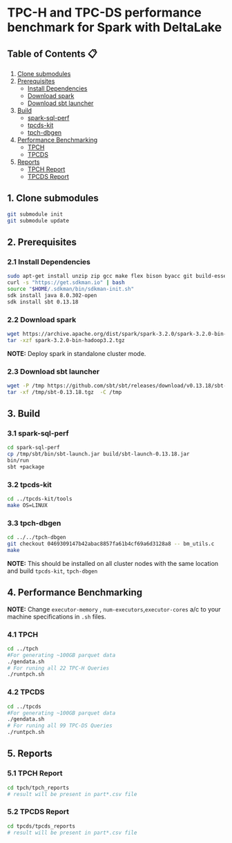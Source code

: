 # TPC-H and TPC-DS performance benchmark for Spark with DeltaLake

## Table of Contents :clipboard:
1. [Clone submodules](#1-clone-submodules)
2. [Prerequisites](#2-prerequisites)
     - [Install Dependencies](#21-install-dependencies)
     - [Download spark](#22-download-spark)
     - [Download sbt launcher](#23-download-sbt-launcher)
3. [Build](#3-build)
     - [spark-sql-perf](#31-spark-sql-perf)
     - [tpcds-kit](#32-tpcds-kit)
     - [tpch-dbgen](#33-tpch-dbgen)
4. [Performance Benchmarking](#4-performance-benchmarking)
    - [TPCH](#41-tpch)
    - [TPCDS](#42-tpcds)
5. [Reports](#5-performance-reports)
     - [TPCH Report](#51-tpch-reports)
     - [TPCDS Report](#52-tpcds-reports)

## 1. Clone submodules

```bash
git submodule init
git submodule update
```

## 2. Prerequisites

### 2.1 Install Dependencies

```bash
sudo apt-get install unzip zip gcc make flex bison byacc git build-essential -y
curl -s "https://get.sdkman.io" | bash
source "$HOME/.sdkman/bin/sdkman-init.sh"
sdk install java 8.0.302-open
sdk install sbt 0.13.18
```

### 2.2 Download spark

```bash
wget https://archive.apache.org/dist/spark/spark-3.2.0/spark-3.2.0-bin-hadoop3.2.tgz
tar -xzf spark-3.2.0-bin-hadoop3.2.tgz
```
**NOTE:** Deploy spark in standalone cluster mode. 

### 2.3 Download sbt launcher

```bash
wget -P /tmp https://github.com/sbt/sbt/releases/download/v0.13.18/sbt-0.13.18.tgz
tar -xf /tmp/sbt-0.13.18.tgz  -C /tmp
```


## 3. Build

### 3.1 spark-sql-perf

```bash
cd spark-sql-perf
cp /tmp/sbt/bin/sbt-launch.jar build/sbt-launch-0.13.18.jar
bin/run
sbt +package
```

### 3.2 tpcds-kit

```bash
cd ../tpcds-kit/tools
make OS=LINUX
```
### 3.3 tpch-dbgen

```bash
cd ../../tpch-dbgen
git checkout 0469309147b42abac8857fa61b4cf69a6d3128a8 -- bm_utils.c
make
```
**NOTE:** This should be installed on all cluster nodes with the same location and build `tpcds-kit`, `tpch-dbgen`

## 4. Performance Benchmarking

**NOTE:** Change `executor-memory` , `num-executors`,`executor-cores` a/c to your machine specifications in `.sh` files.

### 4.1 TPCH
```bash
cd ../tpch
#For generating ~100GB parquet data
./gendata.sh
# For runing all 22 TPC-H Queries
./runtpch.sh
```

### 4.2 TPCDS
```bash
cd ../tpcds
#For generating ~100GB parquet data
./gendata.sh
# For runing all 99 TPC-DS Queries
./runtpch.sh
```

## 5. Reports

### 5.1 TPCH Report

```bash
cd tpch/tpch_reports
# result will be present in part*.csv file
```

### 5.2 TPCDS Report

```bash
cd tpcds/tpcds_reports
# result will be present in part*.csv file
```
